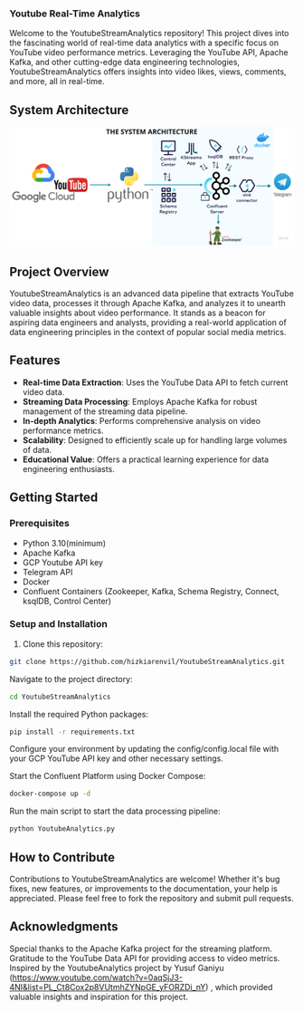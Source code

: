 ### Youtube Real-Time Analytics

Welcome to the YoutubeStreamAnalytics repository! This project dives into the fascinating world of real-time data analytics with a specific focus on YouTube video performance metrics. Leveraging the YouTube API, Apache Kafka, and other cutting-edge data engineering technologies, YoutubeStreamAnalytics offers insights into video likes, views, comments, and more, all in real-time.

## System Architecture
![GitHub Logo](https://github.com/hizkiarenvil/YoutubeStreamAnalytics/blob/main/YoutubeAnalytics/assets/YoutubeAnalytics%20architecture.png)


## Project Overview

YoutubeStreamAnalytics is an advanced data pipeline that extracts YouTube video data, processes it through Apache Kafka, and analyzes it to unearth valuable insights about video performance. It stands as a beacon for aspiring data engineers and analysts, providing a real-world application of data engineering principles in the context of popular social media metrics.

## Features

- **Real-time Data Extraction**: Uses the YouTube Data API to fetch current video data.
- **Streaming Data Processing**: Employs Apache Kafka for robust management of the streaming data pipeline.
- **In-depth Analytics**: Performs comprehensive analysis on video performance metrics.
- **Scalability**: Designed to efficiently scale up for handling large volumes of data.
- **Educational Value**: Offers a practical learning experience for data engineering enthusiasts.

## Getting Started


### Prerequisites

- Python 3.10(minimum)
- Apache Kafka
- GCP Youtube API key
- Telegram API
- Docker
- Confluent Containers (Zookeeper, Kafka, Schema Registry, Connect, ksqlDB, Control Center)

### Setup and Installation

1. Clone this repository:

```sh
git clone https://github.com/hizkiarenvil/YoutubeStreamAnalytics.git
```
Navigate to the project directory:
```sh
cd YoutubeStreamAnalytics
```
Install the required Python packages:
```sh
pip install -r requirements.txt
```
Configure your environment by updating the config/config.local file with your GCP YouTube API key and other necessary settings.

Start the Confluent Platform using Docker Compose:
```sh
docker-compose up -d
```
Run the main script to start the data processing pipeline:
```sh
python YoutubeAnalytics.py
```
## How to Contribute
Contributions to YoutubeStreamAnalytics are welcome! Whether it's bug fixes, new features, or improvements to the documentation, your help is appreciated. Please feel free to fork the repository and submit pull requests.

## Acknowledgments
Special thanks to the Apache Kafka project for the streaming platform.
Gratitude to the YouTube Data API for providing access to video metrics.
Inspired by the YoutubeAnalytics project by Yusuf Ganiyu (https://www.youtube.com/watch?v=0aqSjJ3-4NI&list=PL_Ct8Cox2p8VUtmhZYNpGE_yFORZDi_nY) , which provided valuable insights and inspiration for this project.
